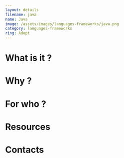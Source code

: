 ```yaml
---
layout: details
filename: java 
name: Java
image: /assets/images/languages-frameworks/java.png
category: languages-frameworks
ring: Adopt
---
```


# What is it ?

# Why ?

# For who ?

# Resources

# Contacts
